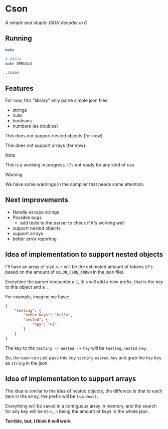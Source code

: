 # Cson

_A simple and stupid JSON decoder in C_

## Running

```bash
make

# Debug
make DEBUG=1
```

```bash
./cson
```

## Features

For now, this "library" only parse simple json files:

- strings
- nulls
- booleans
- numbers (as doubles)

This does not support nested objects (for now).

This does not support arrays (for now).

> [!NOTE]
> This is a working in progress. It's not ready for any kind of use.

> [!WARNING]
> We have some warnings in the compiler that needs some attention.

## Next improvements

- Handle escape strings
- Possible bugs
    - add tests to the parser to check if it's working well
- support nested objects
- support arrays
- better error reporting

## Idea of implementation to support nested objects

I'll have an array of size `n`.
`n` will be the estimated amount of tokens (it's based on the amount of `COLON_CSON_TOKEN` in the json file).

Everytime the parser encounter a `{`, this will add a new prefix, that is the key to this object and a `.`.

For example, imagine we have:

```json
{
    "testing": {
        "other_keys": "hello",
        "nested": {
            "hey": "Hi"
        }
    }
}
```

The key to the `testing -> nested -> hey` will be `testing.nested.hey`.

So, the user can just pass this key `testing.nested.hey` and grab the `hey` key as `string` in the json.

## Idea of implementation to support arrays

The idea is similar to the idea of nested objects, the differece is that to each item in the array, the prefix will be `[<index>]`.

Everything will be saved in a contiguous array in memory, and the search for any key will be `O(n)`, `n` being the amount of keys in the whole json.

**Terrible, but, I think it will work**
